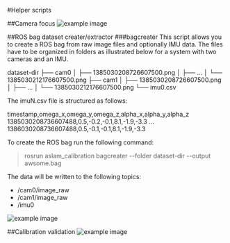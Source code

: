 #Helper scripts


##Camera focus
![example image](https://raw.githubusercontent.com/wiki/schneith/Kalibr-test/images/todo.gif)

##ROS bag dataset creater/extractor
###bagcreater
This script allows you to create a ROS bag from raw image files and optionally IMU data. The files have to be organized in folders as illustrated below for a system with two cameras and an IMU.

>
dataset-dir
├── cam0
│   ├── 1385030208726607500.png
│   ├──      ...
│   └── 1385030212176607500.png
├── cam1
│   ├── 1385030208726607500.png
│   ├──      ...
│   └── 1385030212176607500.png
└── imu0.csv


The imuN.csv file is structured as follows:
>
timestamp,omega_x,omega_y,omega_z,alpha_x,alpha_y,alpha_z
1385030208736607488,0.5,-0.2,-0.1,8.1,-1.9,-3.3
...
1386030208736607488,0.5,-0.1,-0.1,8.1,-1.9,-3.3

To create the ROS bag run the following command:
> rosrun aslam_calibration bagcreater --folder dataset-dir --output awsome.bag

The data will be written to the following topics:

* /cam0/image_raw
* /cam1/image_raw
* /imu0



![example image](https://raw.githubusercontent.com/wiki/schneith/Kalibr-test/images/todo.gif)

##Calibration validation
![example image](https://raw.githubusercontent.com/wiki/schneith/Kalibr-test/images/todo.gif)

